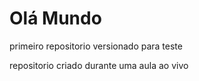 # Olá Mundo
 primeiro repositorio versionado para teste

repositorio criado durante uma aula ao vivo
